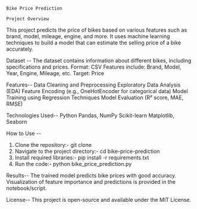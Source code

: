                                                                                       Bike Price Prediction 
                                                                                         Project Overview

This project predicts the price of bikes based on various features such as brand, model, mileage, engine, and more. It uses machine learning techniques to build a model that can estimate the selling price of a bike accurately.

Dataset -- The dataset contains information about different bikes, including specifications and prices.
Format: CSV
Features include: Brand, Model, Year, Engine, Mileage, etc.
Target: Price

Features--
Data Cleaning and Preprocessing
Exploratory Data Analysis (EDA)
Feature Encoding (e.g., OneHotEncoder for categorical data)
Model Training using Regression Techniques
Model Evaluation (R² score, MAE, RMSE)

Technologies Used--
Python
Pandas, NumPy
Scikit-learn
Matplotlib, Seaborn

How to Use --

1. Clone the repository:- git clone <your-repo-link>
2. Navigate to the project directory:- cd bike-price-prediction
3. Install required libraries:- pip install -r requirements.txt
4. Run the code:- python bike_price_prediction.py

Results--
The trained model predicts bike prices with good accuracy.
Visualization of feature importance and predictions is provided in the notebook/script.

License--
This project is open-source and available under the MIT License.
